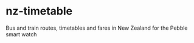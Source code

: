 # nz-timetable
Bus and train routes, timetables and fares in New Zealand for the Pebble smart watch

